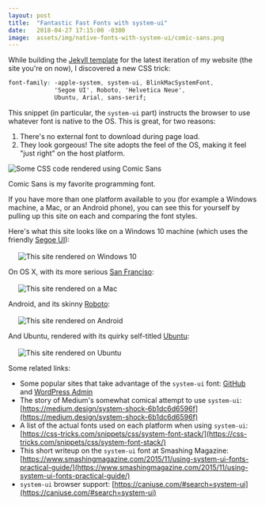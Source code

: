 ```yaml
---
layout: post
title:  "Fantastic Fast Fonts with system-ui"
date:   2018-04-27 17:15:00 -0300
image:  assets/img/native-fonts-with-system-ui/comic-sans.png
---
```


While building the [Jekyll template](https://github.com/nfriend/website-3.0) for the latest iteration of my website (the site you're on now), I discovered a new CSS trick:

```CSS
font-family: -apple-system, system-ui, BlinkMacSystemFont, 
             'Segoe UI', Roboto, 'Helvetica Neue', 
             Ubuntu, Arial, sans-serif;
```

This snippet (in particular, the `system-ui` part) instructs the browser to use whatever font is native to the OS.  This is great, for two reasons:

1. There's no external font to download during page load.
2. They look gorgeous! The site adopts the feel of the OS, making it feel "just right" on the host platform.

<img src="{{ 'assets/img/native-fonts-with-system-ui/comic-sans.png' | relative_url }}" alt="Some CSS code rendered using Comic Sans" />
<p class="image-caption">Comic Sans is my favorite programming font.</p>

If you have more than one platform available to you (for example a Windows machine, a Mac, or an Android phone), you can see this for yourself by pulling up this site on each and comparing the font styles.

Here's what this site looks like on a Windows 10 machine (which uses the friendly [Segoe UI](https://docs.microsoft.com/en-us/typography/font-list/segoe-ui-symbol)):
<br /><br />
<img style="margin-left: 20px" src="{{ 'assets/img/native-fonts-with-system-ui/windows.png' | relative_url }}" alt="This site rendered on Windows 10"/>

On OS X, with its more serious [San Franciso](https://developer.apple.com/fonts/):
<br /><br />
<img style="margin-left: 20px" src="{{ 'assets/img/native-fonts-with-system-ui/mac.png' | relative_url }}" alt="This site rendered on a Mac"/>

Android, and its skinny [Roboto](https://fonts.google.com/specimen/Roboto):
<br /><br />
<img style="margin-left: 20px" src="{{ 'assets/img/native-fonts-with-system-ui/android.png' | relative_url }}" alt="This site rendered on Android"/>

And Ubuntu, rendered with its quirky self-titled [Ubuntu](https://fonts.google.com/specimen/Ubuntu):
<br /><br />
<img style="margin-left: 20px" src="{{ 'assets/img/native-fonts-with-system-ui/ubuntu.png' | relative_url }}" alt="This site rendered on Ubuntu"/>

Some related links:
- Some popular sites that take advantage of the `system-ui` font: [GitHub](https://GitHub.com) and [WordPress Admin](https://wordpress.com/wp-admin)
- The story of Medium's somewhat comical attempt to use `system-ui`: [https://medium.design/system-shock-6b1dc6d6596f](https://medium.design/system-shock-6b1dc6d6596f)
- A list of the actual fonts used on each platform when using `system-ui`: [https://css-tricks.com/snippets/css/system-font-stack/](https://css-tricks.com/snippets/css/system-font-stack/)
- This short writeup on the `system-ui` font at Smashing Magazine: [https://www.smashingmagazine.com/2015/11/using-system-ui-fonts-practical-guide/](https://www.smashingmagazine.com/2015/11/using-system-ui-fonts-practical-guide/)
- `system-ui` browser support: [https://caniuse.com/#search=system-ui](https://caniuse.com/#search=system-ui)

